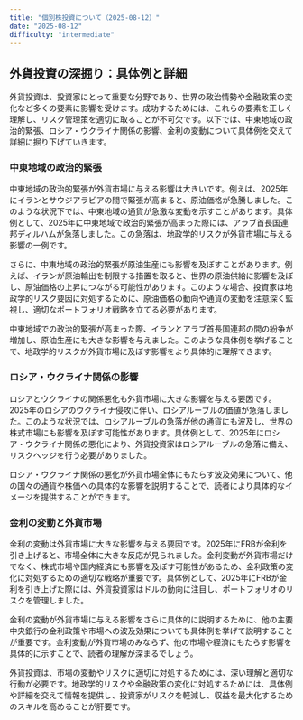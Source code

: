 ```yaml
---
title: "個別株投資について（2025-08-12）"
date: "2025-08-12"
difficulty: "intermediate"
---
```


## 外貨投資の深掘り：具体例と詳細

外貨投資は、投資家にとって重要な分野であり、世界の政治情勢や金融政策の変化など多くの要素に影響を受けます。成功するためには、これらの要素を正しく理解し、リスク管理策を適切に取ることが不可欠です。以下では、中東地域の政治的緊張、ロシア・ウクライナ関係の影響、金利の変動について具体例を交えて詳細に掘り下げていきます。

### 中東地域の政治的緊張

中東地域の政治的緊張が外貨市場に与える影響は大きいです。例えば、2025年にイランとサウジアラビアの間で緊張が高まると、原油価格が急騰しました。このような状況下では、中東地域の通貨が急激な変動を示すことがあります。具体例として、2025年に中東地域で政治的緊張が高まった際には、アラブ首長国連邦ディルハムが急落しました。この急落は、地政学的リスクが外貨市場に与える影響の一例です。

さらに、中東地域の政治的緊張が原油生産にも影響を及ぼすことがあります。例えば、イランが原油輸出を制限する措置を取ると、世界の原油供給に影響を及ぼし、原油価格の上昇につながる可能性があります。このような場合、投資家は地政学的リスク要因に対処するために、原油価格の動向や通貨の変動を注意深く監視し、適切なポートフォリオ戦略を立てる必要があります。

中東地域での政治的緊張が高まった際、イランとアラブ首長国連邦の間の紛争が増加し、原油生産にも大きな影響を与えました。このような具体例を挙げることで、地政学的リスクが外貨市場に及ぼす影響をより具体的に理解できます。

### ロシア・ウクライナ関係の影響

ロシアとウクライナの関係悪化も外貨市場に大きな影響を与える要因です。2025年のロシアのウクライナ侵攻に伴い、ロシアルーブルの価値が急落しました。このような状況では、ロシアルーブルの急落が他の通貨にも波及し、世界の株式市場にも影響を及ぼす可能性があります。具体例として、2025年にロシア・ウクライナ関係の悪化により、外貨投資家はロシアルーブルの急落に備え、リスクヘッジを行う必要がありました。

ロシア・ウクライナ関係の悪化が外貨市場全体にもたらす波及効果について、他の国々の通貨や株価への具体的な影響を説明することで、読者により具体的なイメージを提供することができます。

### 金利の変動と外貨市場

金利の変動は外貨市場に大きな影響を与える要因です。2025年にFRBが金利を引き上げると、市場全体に大きな反応が見られました。金利変動が外貨市場だけでなく、株式市場や国内経済にも影響を及ぼす可能性があるため、金利政策の変化に対処するための適切な戦略が重要です。具体例として、2025年にFRBが金利を引き上げた際には、外貨投資家はドルの動向に注目し、ポートフォリオのリスクを管理しました。

金利の変動が外貨市場に与える影響をさらに具体的に説明するために、他の主要中央銀行の金利政策や市場への波及効果についても具体例を挙げて説明することが重要です。金利変動が外貨市場のみならず、他の市場や経済にもたらす影響を具体的に示すことで、読者の理解が深まるでしょう。

外貨投資は、市場の変動やリスクに適切に対処するためには、深い理解と適切な行動が必要です。地政学的リスクや金融政策の変化に対処するためには、具体例や詳細を交えて情報を提供し、投資家がリスクを軽減し、収益を最大化するためのスキルを高めることが肝要です。
